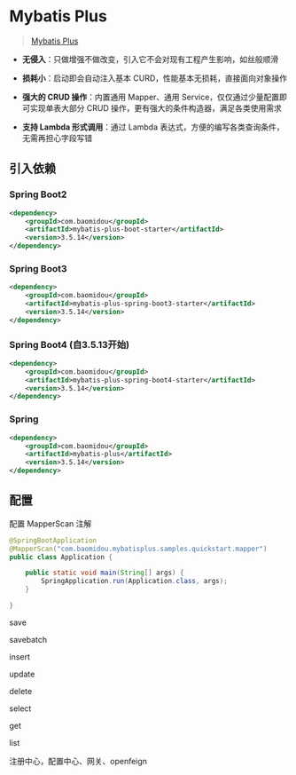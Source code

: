# Mybatis Plus

>  [Mybatis Plus ](https://baomidou.com/introduce/) 

- **无侵入**：只做增强不做改变，引入它不会对现有工程产生影响，如丝般顺滑
- **损耗小**：启动即会自动注入基本 CURD，性能基本无损耗，直接面向对象操作

- **强大的 CRUD 操作**：内置通用 Mapper、通用 Service，仅仅通过少量配置即可实现单表大部分 CRUD 操作，更有强大的条件构造器，满足各类使用需求
- **支持 Lambda 形式调用**：通过 Lambda 表达式，方便的编写各类查询条件，无需再担心字段写错



## 引入依赖

### Spring Boot2

```xml
<dependency>
    <groupId>com.baomidou</groupId>
    <artifactId>mybatis-plus-boot-starter</artifactId>
    <version>3.5.14</version>
</dependency>
```

### Spring Boot3

```xml
<dependency>
    <groupId>com.baomidou</groupId>
    <artifactId>mybatis-plus-spring-boot3-starter</artifactId>
    <version>3.5.14</version>
</dependency>
```

### Spring Boot4 (自3.5.13开始)

```xml
<dependency>
    <groupId>com.baomidou</groupId>
    <artifactId>mybatis-plus-spring-boot4-starter</artifactId>
    <version>3.5.14</version>
</dependency>
```

### Spring

```xml
<dependency>
    <groupId>com.baomidou</groupId>
    <artifactId>mybatis-plus</artifactId>
    <version>3.5.14</version>
</dependency>
```



## 配置

配置 MapperScan 注解

```java
@SpringBootApplication
@MapperScan("com.baomidou.mybatisplus.samples.quickstart.mapper")
public class Application {

    public static void main(String[] args) {
        SpringApplication.run(Application.class, args);
    }

}
```



save

savebatch

insert

update

delete

select

get

list



注册中心，配置中心、网关、openfeign
